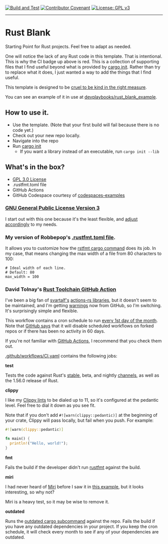 [![Build and Test](https://github.com/devplaybooks/rs_blank_example/actions/workflows/CI.yaml/badge.svg)](https://github.com/devplaybooks/rs_blank_example/actions/workflows/CI.yaml)
[![Contributor Covenant](https://img.shields.io/badge/Contributor%20Covenant-2.1-4baaaa.svg)](CODE_OF_CONDUCT.md)
[![License: GPL v3](https://img.shields.io/badge/License-GPLv3-blue.svg)](https://www.gnu.org/licenses/gpl-3.0.en.html)

---

# Rust Blank

Starting Point for Rust projects. Feel free to adapt as needed.

One will notice the lack of any Rust code in this template. That is intentional.
This is why the CI badge up above is red.
This is a collection of supporting files that I find useful beyond what is
provided by [cargo init](https://doc.rust-lang.org/cargo/commands/cargo-init.html).
Rather than try to replace what it does, I just wanted a way to add the things
that I find useful.

This template is designed to be
[cruel to be kind in the right measure](https://www.youtube.com/watch?v=b0l3QWUXVho).

You can see an example of it in use at [devplaybooks/rust_blank_example](https://github.com/devplaybooks/rust_blank_example).

## How to use it.

* Use the template. (Note that your first build will fail because there is no code yet.)
* Check out your new repo locally.
* Navigate into the repo
* Run [cargo init](https://doc.rust-lang.org/cargo/commands/cargo-init.html)
  * If you want a library instead of an executable, run `cargo init --lib`

## What's in the box?

* [GPL 3.0 License](https://www.gnu.org/licenses/gpl-3.0.en.html)
* .rustfmt.toml file
* GitHub Actions
* GitHub Codespace courtesy of [codespaces-examples](https://github.com/codespaces-examples/rust)

### [GNU General Public License Version 3](https://www.gnu.org/licenses/gpl-3.0.en.html)

I start out with this one because it's the least flexible, and [adjust accordingly](https://docs.github.com/en/repositories/managing-your-repositorys-settings-and-features/customizing-your-repository/licensing-a-repository)
to my needs.

### My version of Robbepop's [.rustfmt.toml file](https://gist.github.com/Robbepop/f88d896f859712384039813fab939172).

It allows you to customize how the [rstfmt cargo command](https://github.com/rust-lang/rustfmt)
does its job. In my case, that means changing the max width of a file from 80
characters to 100:

```
# Ideal width of each line.
# Default: 80
max_width = 100
```

### David Tolnay's [Rust Toolchain GitHub Action](https://github.com/dtolnay/rust-toolchain)

I've been a big fan of [svartalf's](https://github.com/svartalf) [actions-rs libraries](https://github.com/actions-rs),
but it doesn't seem to be maintained, and I'm getting [warnings](https://github.blog/changelog/2022-09-22-github-actions-all-actions-will-begin-running-on-node16-instead-of-node12/)
now from GitHub, so I'm switching. It's surprisingly simple and flexible.

This workflow contains a cron schedule to run [every 1st day of the month](https://crontab.guru/#40_1_1_*_*).
Note that [GitHub says](https://docs.github.com/en/actions/managing-workflow-runs/disabling-and-enabling-a-workflow#article-contents)
that it will disable scheduled workflows on forked repos or if there has been no
activity in 60 days.

If you're not familiar with [GitHub Actions](https://github.com/features/actions),
I recommend that you check them out.

[.github/workflows/CI.yaml](/.github/workflows/CI.yaml) contains the following jobs:

**test**

Tests the code against Rust's [stable](https://github.com/rust-lang/rust/blob/master/RELEASES.md),
beta, and nightly [channels](https://rust-lang.github.io/rustup/concepts/channels.html),
as well as the 1.56.0 release of Rust.

**clippy**

I like my [Clippy lints](https://doc.rust-lang.org/clippy/) to be dialed up to 11,
so it's configured at the pedantic level. Feel free to dial it down as you see fit.

Note that if you don't add `#![warn(clippy::pedantic)]` at the beginning of your
crate, Clippy will pass locally, but fail when you push. For example:

```rust
#![warn(clippy::pedantic)]

fn main() {
  println!("Hello, world!");
}
```

**fmt**

Fails the build if the developer didn't run
[rustfmt](https://github.com/rust-lang/rustfmt) against the build.

**miri**

I had never heard of [Miri](https://github.com/rust-lang/miri) before I saw it
in [this example](https://github.com/dtolnay/thiserror/blob/master/.github/workflows/ci.yml),
but it looks interesting, so why not?

Miri is a heavy test, so it may be wise to remove it.

**outdated**

Runs the [outdated cargo subcommand](https://github.com/kbknapp/cargo-outdated)
against the repo. Fails the build if you have any outdated dependencies in your
project. If you keep the cron schedule, it will check every month to see if any
of your dependencies are outdated. 

